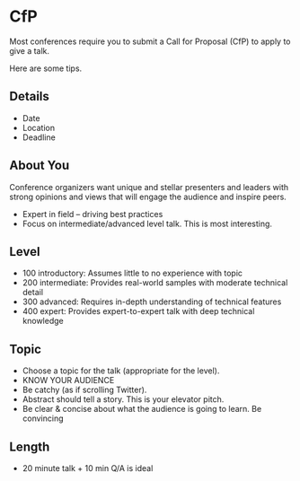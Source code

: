 # CfP

Most conferences require you to submit a Call for Proposal (CfP) to apply to give a talk.

Here are some tips.

## Details

- Date
- Location
- Deadline

## About You

Conference organizers want unique and stellar presenters and leaders with strong opinions and views that will engage the audience and inspire peers.

- Expert in field – driving best practices
- Focus on intermediate/advanced level talk. This is most interesting.

## Level

- 100 introductory: Assumes little to no experience with topic
- 200 intermediate: Provides real-world samples with moderate technical detail
- 300 advanced: Requires in-depth understanding of technical features
- 400 expert: Provides expert-to-expert talk with deep technical knowledge

## Topic

- Choose a topic for the talk (appropriate for the level).
- KNOW YOUR AUDIENCE
- Be catchy (as if scrolling Twitter).
- Abstract should tell a story. This is your elevator pitch.
- Be clear & concise about what the audience is going to learn. Be convincing

## Length

- 20 minute talk + 10 min Q/A is ideal
